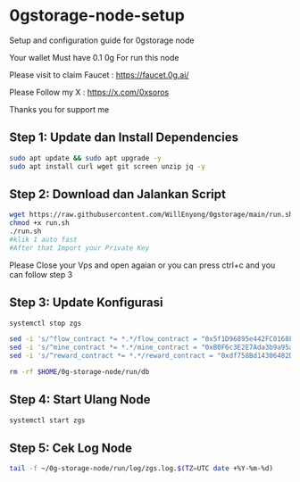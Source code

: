# 0gstorage-node-setup
Setup and configuration guide for 0gstorage node

Your wallet Must have 0.1 0g For run this node

Please visit to claim Faucet : https://faucet.0g.ai/

Please Follow my X : https://x.com/0xsoros

Thanks you for support me 

## Step 1: Update dan Install Dependencies

```bash
sudo apt update && sudo apt upgrade -y
sudo apt install curl wget git screen unzip jq -y
```
## Step 2: Download dan Jalankan Script

```bash
wget https://raw.githubusercontent.com/WillEnyong/0gstorage/main/run.sh
chmod +x run.sh
./run.sh
#klik 1 auto fast
#After that Import your Private Key
```
Please Close your Vps and open agaian or
you can press ctrl+c and you can follow step 3

## Step 3: Update Konfigurasi

```bash
systemctl stop zgs

sed -i 's/^flow_contract *= *.*/flow_contract = "0x5f1D96895e442FC0168FA2F9fb1EBeF93Cb5035e"/' $HOME/0g-storage-node/run/config.toml
sed -i 's/^mine_contract *= *.*/mine_contract = "0xB0F6c3E2E7Ada3b9a95a1582bF6562e24A62D334"/' $HOME/0g-storage-node/run/config.toml
sed -i 's/^reward_contract *= *.*/reward_contract = "0xdf758Bd14306482DeCbeF186eC6f18e4e79aaaE6"/' $HOME/0g-storage-node/run/config.toml

rm -rf $HOME/0g-storage-node/run/db
```
## Step 4: Start Ulang Node

```bash
systemctl start zgs
```
## Step 5: Cek Log Node
```bash
tail -f ~/0g-storage-node/run/log/zgs.log.$(TZ=UTC date +%Y-%m-%d)
